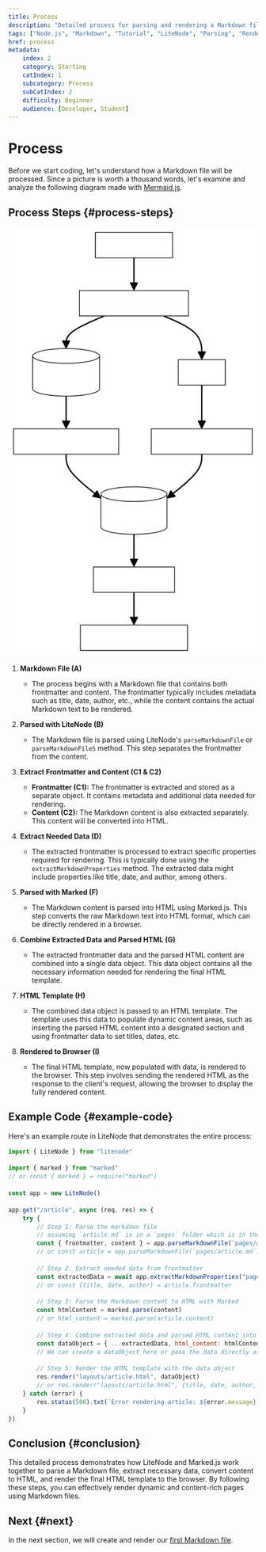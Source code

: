 ```yaml
---
title: Process
description: "Detailed process for parsing and rendering a Markdown file."
tags: ["Node.js", "Markdown", "Tutorial", "LiteNode", "Parsing", "Rendering", "HTML", "Frontmatter"]
href: process
metadata:
    index: 2
    category: Starting
    catIndex: 1
    subcategory: Process
    subCatIndex: 2
    difficulty: Beginner
    audience: [Developer, Student]
---
```


# Process

Before we start coding, let's understand how a Markdown file will be processed. Since a picture is worth a thousand words, let's examine and analyze the following diagram made with [Mermaid.js](https://mermaid.js.org/).

## Process Steps {#process-steps}

<process-diagram-block data-sm="column" data-lg="2column">
<img
	data-sm="rspImg"
	data-lg="order2"
	id="concept-diagram"
	src="/static/images/process-diagram.svg"
	alt="A diagram showing how a Markdown file will be processed."
/>
<process-diagram-text data-lg="order1">
<ol>
	<li>
		<p><strong>Markdown File (A)</strong></p>
		<ul>
			<li>
				The process begins with a Markdown file that contains both frontmatter and content. The frontmatter typically includes metadata such as title, date, author, etc., while the content contains the actual Markdown text to be rendered.
			</li>
		</ul>
	</li>
	<li>
		<p><strong>Parsed with LiteNode (B)</strong></p>
		<ul>
			<li>
				The Markdown file is parsed using LiteNode's <code>parseMarkdownFile</code> or <code>parseMarkdownFileS</code> method. This step separates the frontmatter from the content.
			</li>
		</ul>
	</li>
	<li>
		<p><strong>Extract Frontmatter and Content (C1 & C2)</strong></p>
		<ul>
			<li>
				<strong>Frontmatter (C1):</strong> The frontmatter is extracted and stored as a separate object. It contains metadata and additional data needed for rendering.
			</li>
			<li>
				<strong>Content (C2):</strong> The Markdown content is also extracted separately. This content will be converted into HTML.
			</li>
		</ul>
	</li>
	<li>
		<p><strong>Extract Needed Data (D)</strong></p>
		<ul>
			<li>
				The extracted frontmatter is processed to extract specific properties required for rendering. This is typically done using the <code>extractMarkdownProperties</code> method. The extracted data might include properties like title, date, and author, among others.
			</li>
		</ul>
	</li>
	<li>
		<p><strong>Parsed with Marked (F)</strong></p>
		<ul>
			<li>
				The Markdown content is parsed into HTML using Marked.js. This step converts the raw Markdown text into HTML format, which can be directly rendered in a browser.
			</li>
		</ul>
	</li>
	<li>
		<p><strong>Combine Extracted Data and Parsed HTML (G)</strong></p>
		<ul>
			<li>
				The extracted frontmatter data and the parsed HTML content are combined into a single data object. This data object contains all the necessary information needed for rendering the final HTML template.
			</li>
		</ul>
	</li>
	<li>
		<p><strong>HTML Template (H)</strong></p>
		<ul>
			<li>
				The combined data object is passed to an HTML template. The template uses this data to populate dynamic content areas, such as inserting the parsed HTML content into a designated section and using frontmatter data to set titles, dates, etc.
			</li>
		</ul>
	</li>
	<li>
		<p><strong>Rendered to Browser (I)</strong></p>
		<ul>
			<li>
				The final HTML template, now populated with data, is rendered to the browser. This step involves sending the rendered HTML as the response to the client's request, allowing the browser to display the fully rendered content.
			</li>
		</ul>
	</li>
</ol>
</process-diagram-text>
</process-diagram-block>

## Example Code {#example-code}

Here's an example route in LiteNode that demonstrates the entire process:

```javascript
import { LiteNode } from "litenode"

import { marked } from "marked"
// or const { marked } = require("marked")

const app = new LiteNode()

app.get("/article", async (req, res) => {
	try {
		// Step 1: Parse the markdown file
		// assuming `article.md` is in a `pages` folder which is in the `views` directory
		const { frontmatter, content } = app.parseMarkdownFile(`pages/article.md`)
		// or const article = app.parseMarkdownFile(`pages/article.md`)

		// Step 2: Extract needed data from frontmatter
		const extractedData = await app.extractMarkdownProperties("pages", ["title", "date", "author"])
		// or const {title, date, author} = article.frontmatter

		// Step 3: Parse the Markdown content to HTML with Marked
		const htmlContent = marked.parse(content)
		// or html_content = marked.parse(article.content)

		// Step 4: Combine extracted data and parsed HTML content into a data object
		const dataObject = { ...extractedData, html_content: htmlContent }
		// We can create a dataObject here or pass the data directly as shown below

		// Step 5: Render the HTML template with the data object
		res.render("layouts/article.html", dataObject)
		// or res.render("layouts/article.html", {title, date, author, html_content})
	} catch (error) {
		res.status(500).txt(`Error rendering article: ${error.message}`)
	}
})
```

## Conclusion {#conclusion}

This detailed process demonstrates how LiteNode and Marked.js work together to parse a Markdown file, extract necessary data, convert content to HTML, and render the final HTML template to the browser. By following these steps, you can effectively render dynamic and content-rich pages using Markdown files.

## Next {#next}

In the next section, we will create and render our [first Markdown file](/tutorial/first-file).
